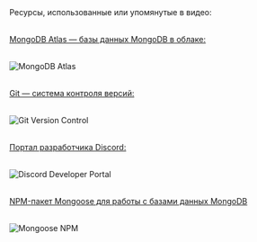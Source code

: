 <br/><br/>
Ресурсы, использованные или упомянутые в видео:<br /><br />

[MongoDB Atlas &mdash; базы данных MongoDB в облаке:](https://www.mongodb.com/cloud/atlas/signup)<br /><br />

![MongoDB Atlas](https://i.ibb.co/6Bdcy9g/mongodb.png)<br /><br />

[Git &mdash; система контроля версий:](https://git-scm.com)<br /><br />

![Git Version Control](https://camo.githubusercontent.com/6eaaae8defc78f268eaf0824350a66a1dfcb6aa77210d3dca069d1d1cefebc53/68747470733a2f2f6769742d73636d2e636f6d2f696d616765732f6c6f676f732f646f776e6c6f6164732f4769742d4c6f676f2d32436f6c6f722e706e67)<br /><br />

[Портал разработчика Discord:](https://discord.com/developers)<br /><br />

![Discord Developer Portal](https://i.ibb.co/xDYXbk5/ddp.png)<br /><br />

[NPM-пакет Mongoose для работы с базами данных MongoDB](https://www.npmjs.com/package/mongoose)<br /><br />

![Mongoose NPM](https://miro.medium.com/max/648/1*iDvsmUwzZQxJSKdL0xzwIA.png)
